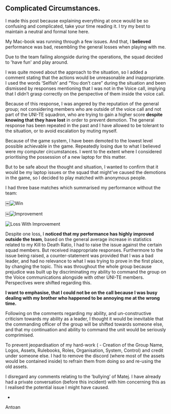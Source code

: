 Complicated Circumstances.
-------
I made this post because explaining everything at once would be so confusing and complicated, take your time reading it.
 I try my best to maintain a neutral and formal tone here.
 
My Mac-book was running through a few issues. And that, I **believed** performance was bad, resembling the general losses when playing with me.

Due to the team failing alongside during the operations, the squad decided to 'have fun' and play around.

I was quite moved about the approach to the situation, so I added a comment stating that the actions would be unreasonable and inappropriate. I used the words ‘Selfish’ and “You don’t care” during the situation and been dismissed by responses mentioning that I was not in the Voice call, implying that I didn’t grasp correctly on the perspective of them inside the voice call.

Because of this response, I was angered by the reputation of the general group; not considering members who are outside of the voice call and not part of the UNI-TE squadron, who are trying to gain a higher score **despite knowing that they have lost** in order to prevent demotion. The general response has been repeated in the past and I have allowed to be tolerant to the situation, or to avoid escalation by muting myself.

Because of the game system, I have been demoted to the lowest level possible achievable in the game. Repeatedly losing due to what I believed were my computer circumstances. I went to the extent where I considered prioritising the possession of a new laptop for this matter.

But to be safe about the thought and situation, I wanted to confirm that it would be my laptop issues or the squad that might’ve caused the demotions in the game, so I decided to play matched with anonymous people.

I had three base matches which summarised my performance without the team:

￼![Win](https://cdn.discordapp.com/attachments/343227768215175181/414583980872957952/Screen_Shot_2018-02-17_at_14.49.26.png)

￼![Improvement](https://cdn.discordapp.com/attachments/343227768215175181/414584266756849664/Screen_Shot_2018-02-15_at_00.53.38.png)

![Loss With Improvement](https://cdn.discordapp.com/attachments/343227768215175181/414584273358684172/Screen_Shot_2018-02-15_at_00.54.07.png)

Despite one loss, I **noticed that my performance has highly improved outside the team**, based on the general average increase in statistics related to my Kill to Death Ratio, I had to raise the issue against the certain squad members. But received inappropriate responses. Furthermore to the issue being raised, a counter-statement was provided that I was a bad leader, and had no relevance to what I was trying to prove in the first place, by changing the topic. This was throughout the whole group because prejudice was built up by discriminating my ability to command the group on the Voice communications alongside with other UNI-TE members. Perspectives were shifted regarding this.

**I want to emphasise, that I could not be on the call because I was busy dealing with my brother who happened to be annoying me at the wrong time.**

Following on the comments regarding my ability, and un-constructive criticism towards my ability as a leader, I thought it would be inevitable that the commanding officer of the group will be shifted towards someone else, and that my continuation and ability to command the unit would be seriously comprimised.

To prevent jeopardisation of my hard-work ( - Creation of the Group Name, Logos, Assets, Rulebooks, Roles, Organisation, System, Control) and credit under someone else. I had to remove the discord (where most of the assets would be contained inside) to refrain them from doing so and re-using the old assets.

I disregard any comments relating to the ‘bullying’ of Matej. I have already had a private conversation (before this incident) with him concerning this as I realised the potential issue I might have caused.

-
Antoan
